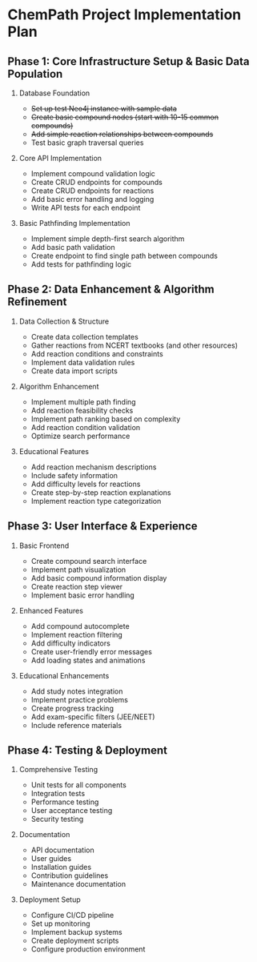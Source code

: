 # ChemPath Project Implementation Plan

## Phase 1: Core Infrastructure Setup & Basic Data Population
1. Database Foundation
   - ~~Set up test Neo4j instance with sample data~~
   - ~~Create basic compound nodes (start with 10-15 common compounds)~~
   - ~~Add simple reaction relationships between compounds~~
   - Test basic graph traversal queries

2. Core API Implementation
   - Implement compound validation logic
   - Create CRUD endpoints for compounds
   - Create CRUD endpoints for reactions
   - Add basic error handling and logging
   - Write API tests for each endpoint

3. Basic Pathfinding Implementation
   - Implement simple depth-first search algorithm
   - Add basic path validation
   - Create endpoint to find single path between compounds
   - Add tests for pathfinding logic

## Phase 2: Data Enhancement & Algorithm Refinement
1. Data Collection & Structure
   - Create data collection templates
   - Gather reactions from NCERT textbooks (and other resources)
   - Add reaction conditions and constraints
   - Implement data validation rules
   - Create data import scripts

2. Algorithm Enhancement
   - Implement multiple path finding
   - Add reaction feasibility checks
   - Implement path ranking based on complexity
   - Add reaction condition validation
   - Optimize search performance

3. Educational Features
   - Add reaction mechanism descriptions
   - Include safety information
   - Add difficulty levels for reactions
   - Create step-by-step reaction explanations
   - Implement reaction type categorization

## Phase 3: User Interface & Experience
1. Basic Frontend
   - Create compound search interface
   - Implement path visualization
   - Add basic compound information display
   - Create reaction step viewer
   - Implement basic error handling

2. Enhanced Features
   - Add compound autocomplete
   - Implement reaction filtering
   - Add difficulty indicators
   - Create user-friendly error messages
   - Add loading states and animations

3. Educational Enhancements
   - Add study notes integration
   - Implement practice problems
   - Create progress tracking
   - Add exam-specific filters (JEE/NEET)
   - Include reference materials

## Phase 4: Testing & Deployment
1. Comprehensive Testing
   - Unit tests for all components
   - Integration tests
   - Performance testing
   - User acceptance testing
   - Security testing

2. Documentation
   - API documentation
   - User guides
   - Installation guides
   - Contribution guidelines
   - Maintenance documentation

3. Deployment Setup
   - Configure CI/CD pipeline
   - Set up monitoring
   - Implement backup systems
   - Create deployment scripts
   - Configure production environment